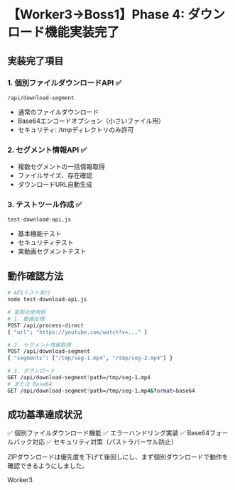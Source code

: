 # 【Worker3→Boss1】Phase 4: ダウンロード機能実装完了

## 実装完了項目

### 1. 個別ファイルダウンロードAPI ✅
`/api/download-segment`
- 通常のファイルダウンロード
- Base64エンコードオプション（小さいファイル用）
- セキュリティ: /tmpディレクトリのみ許可

### 2. セグメント情報API ✅
- 複数セグメントの一括情報取得
- ファイルサイズ、存在確認
- ダウンロードURL自動生成

### 3. テストツール作成 ✅
`test-download-api.js`
- 基本機能テスト
- セキュリティテスト
- 実動画セグメントテスト

## 動作確認方法

```bash
# APIテスト実行
node test-download-api.js

# 実際の使用例
# 1. 動画処理
POST /api/process-direct
{ "url": "https://youtube.com/watch?v=..." }

# 2. セグメント情報取得
POST /api/download-segment
{ "segments": ["/tmp/seg-1.mp4", "/tmp/seg-2.mp4"] }

# 3. ダウンロード
GET /api/download-segment?path=/tmp/seg-1.mp4
# または Base64
GET /api/download-segment?path=/tmp/seg-1.mp4&format=base64
```

## 成功基準達成状況

✅ 個別ファイルダウンロード機能
✅ エラーハンドリング実装
✅ Base64フォールバック対応
✅ セキュリティ対策（パストラバーサル防止）

ZIPダウンロードは優先度を下げて後回しにし、まず個別ダウンロードで動作を確認できるようにしました。

Worker3